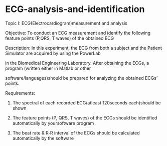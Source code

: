 ECG-analysis-and-identification
===============================
Topic I: ECG(Electrocardiogram)measurement and analysis

Objective: To conduct an ECG measurement and identify the following feature points (P,QRS, T waves) of the obtained ECG

Description: In this experiment, the ECG from both a subject and the Patient Simulator are acquired by using the PowerLab

in the Biomedical Engineering Laboratory. After obtaining the ECGs, a program (written either in Matlab or other

software/languages)should be prepared for analyzing the obtained ECGs’ points.

Requirements:

1. The spectral of each recorded ECG(atleast 120seconds each)should be shown

2. The feature points (P, QRS, T waves) of the ECGs should be identified automatically by yoursoftware program

3. The beat rate & R‐R interval of the ECGs should be calculated automatically by the software
